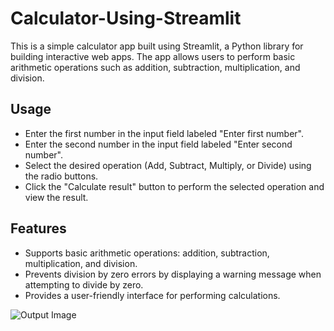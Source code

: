 # Calculator-Using-Streamlit
This is a simple calculator app built using Streamlit, a Python library for building interactive web apps. The app allows users to perform basic arithmetic operations such as addition, subtraction, multiplication, and division.

## Usage
- Enter the first number in the input field labeled "Enter first number".
- Enter the second number in the input field labeled "Enter second number".
- Select the desired operation (Add, Subtract, Multiply, or Divide) using the radio buttons.
- Click the "Calculate result" button to perform the selected operation and view the result.

## Features
- Supports basic arithmetic operations: addition, subtraction, multiplication, and division.
- Prevents division by zero errors by displaying a warning message when attempting to divide by zero.
- Provides a user-friendly interface for performing calculations.

![Output Image]([https://github.com/your-username/your-repository-name/raw/main/path/to/your/image.png](https://github.com/Prachikumari1008/Calculator-Using-Streamlit/blob/master/Calculator%20using%20streamlit/Calculator%20using%20streamlit.png))
